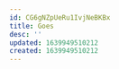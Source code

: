 ```yaml
---
id: CG6gNZpUeRu1IvjNeBKBx
title: Goes
desc: ''
updated: 1639949510212
created: 1639949510212
---
```


